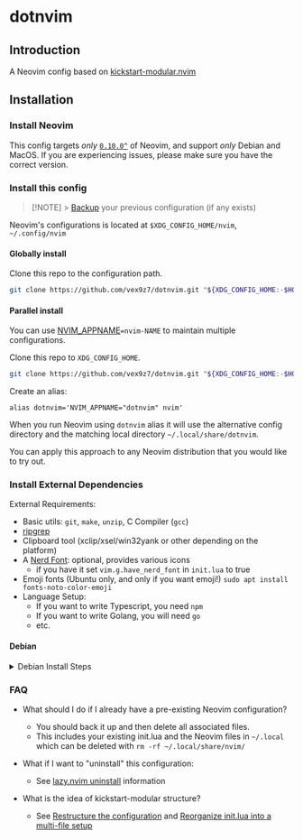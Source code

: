 # dotnvim

## Introduction

A Neovim config based on [kickstart-modular.nvim](https://github.com/dam9000/kickstart-modular.nvim)

## Installation

### Install Neovim

This config targets _only_ [`0.10.0^`](https://github.com/neovim/neovim/releases/tag/v0.10.4) of Neovim, and support _only_ Debian and MacOS.
If you are experiencing issues, please make sure you have the correct version.

### Install this config

> [!NOTE] > [Backup](#FAQ) your previous configuration (if any exists)

Neovim's configurations is located at `$XDG_CONFIG_HOME/nvim`, `~/.config/nvim`

#### Globally install

Clone this repo to the configuration path.

```sh
git clone https://github.com/vex9z7/dotnvim.git "${XDG_CONFIG_HOME:-$HOME/.config}"/nvim
```

#### Parallel install

You can use [NVIM_APPNAME](https://neovim.io/doc/user/starting.html#%24NVIM_APPNAME)`=nvim-NAME` to maintain multiple configurations.

Clone this repo to `XDG_CONFIG_HOME`.

```sh
git clone https://github.com/vex9z7/dotnvim.git "${XDG_CONFIG_HOME:-$HOME/.config}"/dotnvim

```

Create an alias:

```
alias dotnvim='NVIM_APPNAME="dotnvim" nvim'
```

When you run Neovim using `dotnvim` alias it will use the alternative
config directory and the matching local directory
`~/.local/share/dotnvim`.

You can apply this approach to any Neovim
distribution that you would like to try out.

### Install External Dependencies

External Requirements:

- Basic utils: `git`, `make`, `unzip`, C Compiler (`gcc`)
- [ripgrep](https://github.com/BurntSushi/ripgrep#installation)
- Clipboard tool (xclip/xsel/win32yank or other depending on the platform)
- A [Nerd Font](https://www.nerdfonts.com/): optional, provides various icons
  - if you have it set `vim.g.have_nerd_font` in `init.lua` to true
- Emoji fonts (Ubuntu only, and only if you want emoji!) `sudo apt install fonts-noto-color-emoji`
- Language Setup:
  - If you want to write Typescript, you need `npm`
  - If you want to write Golang, you will need `go`
  - etc.

#### Debian

<details><summary>Debian Install Steps</summary>

```
sudo apt update
sudo apt install make gcc ripgrep unzip git xclip curl

# Now we install nvim
curl -LO https://github.com/neovim/neovim/releases/latest/download/nvim-linux-x86_64.tar.gz
sudo rm -rf /opt/nvim-linux-x86_64
sudo mkdir -p /opt/nvim-linux-x86_64
sudo chmod a+rX /opt/nvim-linux-x86_64
sudo tar -C /opt -xzf nvim-linux-x86_64.tar.gz

# make it available in /usr/local/bin, distro installs to /usr/bin
sudo ln -sf /opt/nvim-linux-x86_64/bin/nvim /usr/local/bin/
```

</details>

<!--#### MacOS-->
<!---->
<!--Underconstruction-->

### FAQ

- What should I do if I already have a pre-existing Neovim configuration?

  - You should back it up and then delete all associated files.
  - This includes your existing init.lua and the Neovim files in `~/.local`
    which can be deleted with `rm -rf ~/.local/share/nvim/`

- What if I want to "uninstall" this configuration:

  - See [lazy.nvim uninstall](https://lazy.folke.io/usage#-uninstalling) information

- What is the idea of kickstart-modular structure?
  - See [Restructure the configuration](https://github.com/nvim-lua/kickstart.nvim/issues/218) and [Reorganize init.lua into a multi-file setup](https://github.com/nvim-lua/kickstart.nvim/pull/473)
